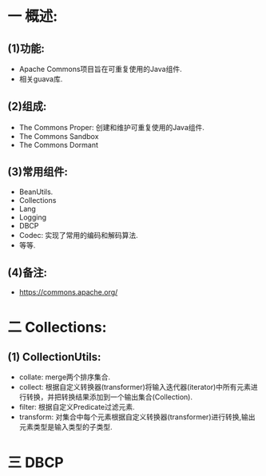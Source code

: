 # 一 概述:
## (1)功能:
- Apache Commons项目旨在可重复使用的Java组件.
- 相关guava库.

## (2)组成:
- The Commons Proper: 创建和维护可重复使用的Java组件.
- The Commons Sandbox
- The Commons Dormant

## (3)常用组件:
- BeanUtils.
- Collections
- Lang
- Logging
- DBCP
- Codec: 实现了常用的编码和解码算法.
- 等等.

## (4)备注:
- https://commons.apache.org/

# 二 Collections:
## (1) CollectionUtils:
- collate: merge两个排序集合.
- collect: 根据自定义转换器(transformer)将输入迭代器(iterator)中所有元素进行转换，并把转换结果添加到一个输出集合(Collection).
- filter: 根据自定义Predicate过滤元素.
- transform: 对集合中每个元素根据自定义转换器(transformer)进行转换,输出元素类型是输入类型的子类型.

# 三 DBCP